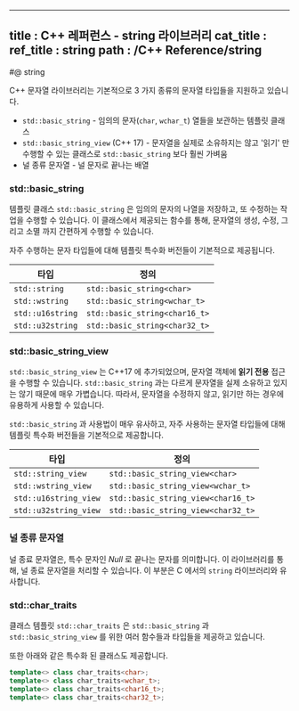 ----------------
title : C++ 레퍼런스 - string 라이브러리
cat_title :  <string>
ref_title : string
path : /C++ Reference/string
----------------

#@ string

C++ 문자열 라이브러리는 기본적으로 3 가지 종류의 문자열 타입들을 지원하고 있습니다.

* `std::basic_string` - 임의의 문자(`char`, `wchar_t`) 열들을 보관하는 템플릿 클래스
* `std::basic_string_view` (C++ 17) - 문자열을 실제로 소유하지는 않고 '읽기' 만 수행할 수 있는 클래스로 `std::basic_string` 보다 훨씬 가벼움
* 널 종류 문자열 - 널 문자로 끝나는 배열

### std::basic_string

템플릿 클래스 `std::basic_string` 은 임의의 문자의 나열을 저장하고, 또 수정하는 작업을 수행할 수 있습니다. 이 클래스에서 제공되는 함수를 통해, 문자열의 생성, 수정, 그리고 소멸 까지 간편하게 수행할 수 있습니다.

자주 수행하는 문자 타입들에 대해 템플릿 특수화 버전들이 기본적으로 제공됩니다.

|타입|정의|
|----|----|
|`std::string`|`std::basic_string<char>`|
|`std::wstring`|`std::basic_string<wchar_t>`|
|`std::u16string`|`std::basic_string<char16_t>`|
|`std::u32string`|`std::basic_string<char32_t>`|


### std::basic_string_view

`std::basic_string_view` 는 C++17 에 추가되었으며, 문자열 객체에 **읽기 전용** 접근을 수행할 수 있습니다. `std::basic_string` 과는 다르게 문자열을 실제 소유하고 있지는 않기 때문에 매우 가볍습니다. 따라서, 문자열을 수정하지 않고, 읽기만 하는 경우에 유용하게 사용할 수 있습니다.

`std::basic_string` 과 사용법이 매우 유사하고, 자주 사용하는 문자열 타입들에 대해 템플릿 특수화 버전들을 기본적으로 제공합니다.

|타입|정의|
|----|----|
|`std::string_view`|`std::basic_string_view<char>`|
|`std::wstring_view`|`std::basic_string_view<wchar_t>`|
|`std::u16string_view`|`std::basic_string_view<char16_t>`|
|`std::u32string_view`|`std::basic_string_view<char32_t>`|


### 널 종류 문자열

널 종료 문자열은, 특수 문자인 _Null_ 로 끝나는 문자를 의미합니다. 이 라이브러리를 통해, 널 종료 문자열을 처리할 수 있습니다. 이 부분은 C 에서의 `string` 라이브러리와 유사합니다.

### std::char_traits

클래스 템플릿 `std::char_traits` 은 `std::basic_string` 과 `std::basic_string_view` 를 위한 여러 함수들과 타입들을 제공하고 있습니다.

또한 아래와 같은 특수화 된 클래스도 제공합니다.

```cpp
template<> class char_traits<char>;
template<> class char_traits<wchar_t>;
template<> class char_traits<char16_t>;
template<> class char_traits<char32_t>;
```